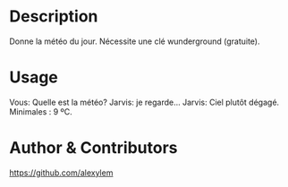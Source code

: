 # Description
Donne la météo du jour. Nécessite une clé wunderground (gratuite).

# Usage
Vous: Quelle est la météo?
Jarvis: je regarde...
Jarvis: Ciel plutôt dégagé. Minimales : 9 ºC.

# Author & Contributors
https://github.com/alexylem

